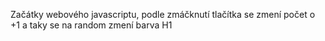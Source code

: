 Začátky webového javascriptu, podle zmáčknutí tlačítka se zmení počet o +1 a taky se na random zmení barva H1
